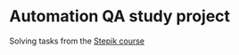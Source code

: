 # Automation QA study project
Solving tasks from the [Stepik course](https://stepik.org/course/575/syllabus)